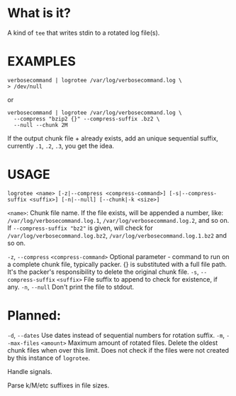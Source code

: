What is it?
===========

A kind of `tee` that writes stdin to a rotated log file(s).

EXAMPLES
========

    verbosecommand | logrotee /var/log/verbosecommand.log \
    > /dev/null
or

    verbosecommand | logrotee /var/log/verbosecommand.log \
      --compress "bzip2 {}" --compress-suffix .bz2 \
      --null --chunk 2M

If the output chunk file + <suffix> already exists, add an unique sequential suffix, currently `.1`, `.2`, `.3`, you get the idea.

USAGE
=====
`logrotee <name> [-z|--compress <compress-command>] [-s|--compress-suffix <suffix>] [-n|--null] [--chunk|-k <size>]`

`<name>`: Chunk file name. If the file exists, will be appended a number, like: `/var/log/verbosecommand.log.1`, `/var/log/verbosecommand.log.2`, and so on.
If `--compress-suffix "bz2"` is given, will check for `/var/log/verbosecommand.log.bz2`, `/var/log/verbosecommand.log.1.bz2` and so on.

`-z`, `--compress` `<compress-command>`	    Optional parameter - command to run on a complete chunk file, typically packer.
{} is substituted with a full file path.
It's the packer's responsibility to delete the original chunk file.
`-s`, `--compress-suffix` `<suffix>`	    File suffix to append to check for <name> existence, if any.
`-n`, `--null`      Don't print the file to stdout.

Planned:
=======
`-d`, `--dates`  Use dates instead of sequential numbers for rotation suffix.
`-m`, `--max-files` `<amount>`     Maximum amount of rotated files. Delete the oldest chunk files when over this limit.
Does not check if the files were not created by this instance of `logrotee`.

Handle signals.

Parse k/M/etc suffixes in file sizes.